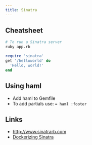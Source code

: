 ```yaml
---
title: Sinatra
---
```


## Cheatsheet

```bash
# To run a Sinatra server
ruby app.rb
```

```ruby
require 'sinatra'
get '/helloworld' do
  'Hello, world!'
end
```

## Using haml

* Add haml to Gemfile
* To add partials use: ``= haml :footer``

## Links
* <http://www.sinatrarb.com>
* [Dockerizing Sinatra](https://www.codewithjason.com/dockerize-sinatra-application/)
